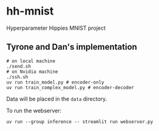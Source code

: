 # hh-mnist
Hyperparameter Hippies MNIST project


## Tyrone and Dan's implementation

```
# on local machine
./send.sh
# on Nvidia machine
./ssh.sh
uv run train_model.py # encoder-only
uv run train_complex_model.py # encoder-decoder
```

Data will be placed in the `data` directory.

To run the webserver:

```
uv run --group inference -- streamlit run webserver.py
```